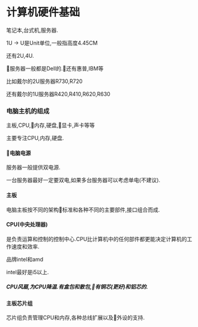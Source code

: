 # 计算机硬件基础

笔记本,台式机,服务器.

1U -&gt; U是Unit单位,一般指高度4.45CM

还有2U,4U.

服务器一般都是Dell的.还有惠普,IBM等

比如戴尔的2U服务器R730,R720

还有戴尔的1U服务器R420,R410,R620,R630

### 电脑主机的组成

主板,CPU,内存,硬盘,显卡,声卡等等

主要专注CPU,内存,硬盘.

#### 电脑电源

服务器一般提供双电源.

一台服务器最好一定要双电,如果多台服务器可以考虑单电\(不建议\).

#### 主板

电脑主板按不同的架构标准和各种不同的主要部件,接口组合而成.

#### CPU\(中央处理器\)

是负责运算和控制的控制中心.CPU比计算机中的任何部件都更能决定计算机的工作速度和效率.

品牌intel和amd

intel最好是i5以上.

##### CPU风扇,为CPU降温.有盒包和散包,有铜芯\(更好\)和铝芯的.

#### 主板芯片组

芯片组负责管理CPU和内存,各种总线扩展以及外设的支持.



